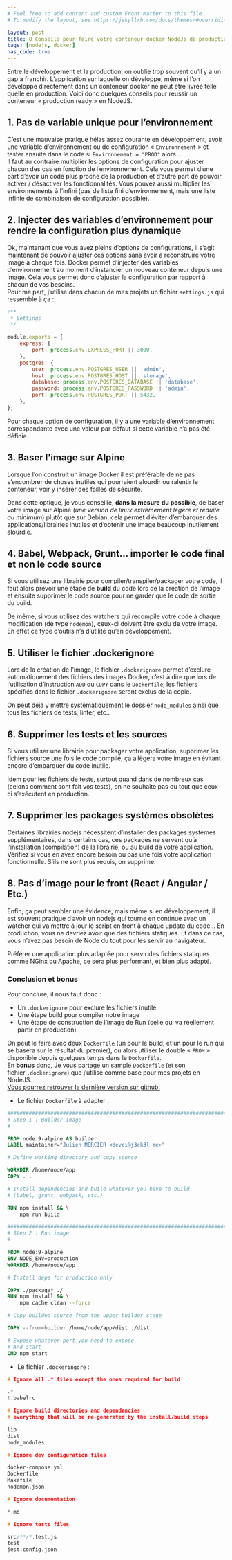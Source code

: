 ```yaml
---
# Feel free to add content and custom Front Matter to this file.
# To modify the layout, see https://jekyllrb.com/docs/themes/#overriding-theme-defaults

layout: post
title: 8 Conseils pour faire votre conteneur docker NodeJs de production
tags: [nodejs, docker]
has_code: true
---
```

Entre le développement et la production, on oublie trop souvent qu’il y a un gap à franchir. L’application sur laquelle on développe, même si l’on développe directement dans un conteneur docker ne peut être livrée telle quelle en production. Voici donc quelques conseils pour réussir un conteneur « production ready » en NodeJS.  

## 1. Pas de variable unique pour l’environnement

C’est une mauvaise pratique hélas assez courante en développement, avoir une variable d’environnement ou de configuration « `Environnement` » et tester ensuite dans le code si `Environnement = "PROD"` alors…  
Il faut au contraire multiplier les options de configuration pour ajuster chacun des cas en fonction de l’environnement. Cela vous permet d’une part d’avoir un code plus proche de la production et d’autre part de pouvoir activer / désactiver les fonctionnalités. Vous pouvez aussi multiplier les environnements à l’infini (pas de liste fini d’environnement, mais une liste infinie de combinaison de configuration possible).

## 2. Injecter des variables d’environnement pour rendre la configuration plus dynamique

Ok, maintenant que vous avez pleins d’options de configurations, il s’agit maintenant de pouvoir ajuster ces options sans avoir à reconstruire votre image à chaque fois. Docker permet d’injecter des variables d’environnement au moment d’instancier un nouveau conteneur depuis une image. Cela vous permet donc d’ajuster la configuration par rapport à chacun de vos besoins.  
Pour ma part, j’utilise dans chacun de mes projets un fichier `settings.js` qui ressemble à ça :

```javascript
/**
 * Settings
 */

module.exports = {
	express: {
		port: process.env.EXPRESS_PORT || 3000,
	},
	postgres: {
		user: process.env.POSTGRES_USER || 'admin',
		host: process.env.POSTGRES_HOST || 'storage',
		database: process.env.POSTGRES_DATABASE || 'database',
		password: process.env.POSTGRES_PASSWORD || 'admin',
		port: process.env.POSTGRES_PORT || 5432,
	},
};
```

Pour chaque option de configuration, il y a une variable d’environnement correspondante avec une valeur par défaut si cette variable n’a pas été définie.

## 3. Baser l’image sur Alpine

Lorsque l’on construit un image Docker il est préférable de ne pas s’encombrer de choses inutiles qui pourraient alourdir ou ralentir le conteneur, voir y insérer des failles de sécurité.

Dans cette optique, je vous conseille, **dans la mesure du possible**, de baser votre image sur Alpine (_une version de linux extrêmement légère et réduite au minimum_) plutôt que sur Debian, cela permet d’éviter d’embarquer des applications/librairies inutiles et d’obtenir une image beaucoup inutilement alourdie.

## 4. Babel, Webpack, Grunt… importer le code final et non le code source

Si vous utilisez une librairie pour compiler/transpiler/packager votre code, il faut alors prévoir une étape de **build** du code lors de la création de l’image et ensuite supprimer le code source pour ne garder que le code de sortie du build.  

De même, si vous utilisez des watchers qui recompile votre code à chaque modification (de type `nodemon`)**,** ceux-ci doivent être exclu de votre image. En effet ce type d’outils n’a d’utilité qu’en développement.

## 5. Utiliser le fichier .dockerignore

Lors de la création de l’image, le fichier `.dockerignore` permet d’exclure automatiquement des fichiers des images Docker, c’est à dire que lors de l’utilisation d’instruction `ADD` ou `COPY` dans le `Dockerfile`, les fichiers spécifiés dans le fichier `.dockerignore` seront exclus de la copie.  

On peut déjà y mettre systématiquement le dossier `node_modules` ainsi que tous les fichiers de tests, linter, etc..

## 6. Supprimer les tests et les sources

Si vous utiliser une librairie pour packager votre application, supprimer les fichiers source une fois le code compilé, ça allègera votre image en évitant encore d’embarquer du code inutile.  

Idem pour les fichiers de tests, surtout quand dans de nombreux cas (celons comment sont fait vos tests), on ne souhaite pas du tout que ceux-ci s’exécutent en production.

## 7. Supprimer les packages systèmes obsolètes

Certaines librairies nodejs nécessitent d’installer des packages systèmes supplémentaires, dans certains cas, ces packages ne servent qu’à l’installation (compilation) de la librairie, ou au build de votre application. Vérifiez si vous en avez encore besoin ou pas une fois votre application fonctionnelle. S’ils ne sont plus requis, on supprime.

## 8. Pas d’image pour le front (React / Angular / Etc.)

Enfin, ça peut sembler une évidence, mais même si en développement, il est souvent pratique d’avoir un nodejs qui tourne en continue avec un watcher qui va mettre à jour le script en front à chaque update du code… En production, vous ne devriez avoir que des fichiers statiques. Et dans ce cas, vous n’avez pas besoin de Node du tout pour les servir au navigateur.  

Préférer une application plus adaptée pour servir des fichiers statiques comme NGinx ou Apache, ce sera plus performant, et bien plus adapté.

### Conclusion et bonus

Pour conclure, il nous faut donc :

-   Un `.dockerignore` pour exclure les fichiers inutile
-   Une étape build pour compiler notre image
-   Une étape de construction de l’image de Run (celle qui va réellement partir en production)

On peut le faire avec deux `Dockerfile` (un pour le build, et un pour le run qui se basera sur le résultat du premier), ou alors utiliser le double « `FROM` » disponible depuis quelques temps dans le `Dockerfile`.  
En **bonus** donc, Je vous partage un sample `Dockerfile` (et son fichier `.dockerignore`) que j’utilise comme base pour mes projets en NodeJS.  
[Vous pourrez retrouver la dernière version sur github.](https://github.com/jeckel/dockerfiles/tree/master/nodejs)

-   Le fichier `Dockerfile` à adapter :

```dockerfile
###############################################################################
# Step 1 : Builder image
#

FROM node:9-alpine AS builder
LABEL maintainer="Julien MERCIER <devci@j3ck3l.me>"

# Define working directory and copy source

WORKDIR /home/node/app
COPY . .

# Install dependencies and build whatever you have to build
# (babel, grunt, webpack, etc.)

RUN npm install && \
	npm run build

###############################################################################
# Step 2 : Run image
#

FROM node:9-alpine
ENV NODE_ENV=production
WORKDIR /home/node/app

# Install deps for production only

COPY ./package* ./
RUN npm install && \
	npm cache clean --force

# Copy builded source from the upper builder stage

COPY --from=builder /home/node/app/dist ./dist

# Expose whatever port you need to expose
# And start
CMD npm start
```

-   Le fichier `.dockeringore` :

```c
# Ignore all .* files except the ones required for build

.*
!.babelrc

# Ignore build directories and dependencies
# everything that will be re-generated by the install/build steps

lib
dist
node_modules

# Ignore dev configuration files

docker-compose.yml
Dockerfile
Makefile
nodemon.json

# Ignore documentation

*.md

# Ignore tests files

src/**/*.test.js
test
jest.config.json
```
